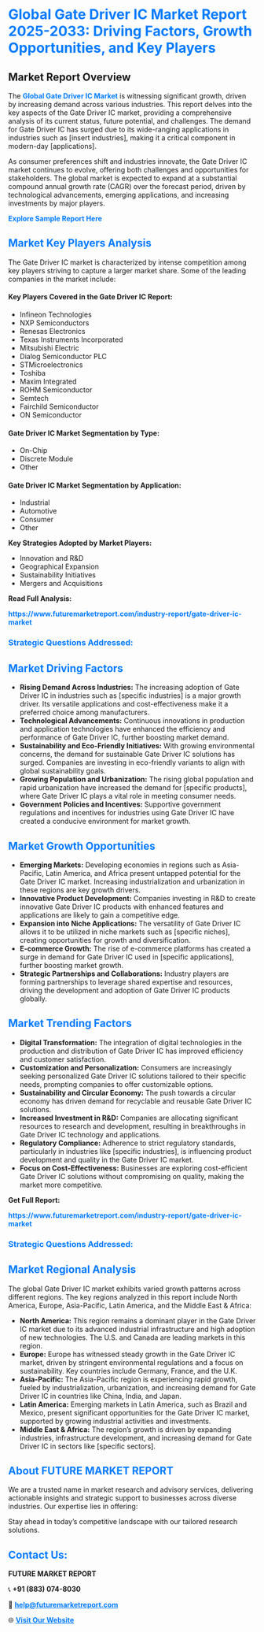 <h1 style="color: #007BFF;">Global Gate Driver IC Market Report 2025-2033: Driving Factors, Growth Opportunities, and Key Players</h1>

<section id="overview">
<h2>Market Report Overview</h2>
<p>The <a href="https://www.futuremarketreport.com/industry-report/gate-driver-ic-market" style="color: #007BFF; text-decoration: none;"><strong>Global Gate Driver IC Market</strong></a> is witnessing significant growth, driven by increasing demand across various industries. This report delves into the key aspects of the Gate Driver IC market, providing a comprehensive analysis of its current status, future potential, and challenges. The demand for Gate Driver IC has surged due to its wide-ranging applications in industries such as [insert industries], making it a critical component in modern-day [applications].</p>
<p>As consumer preferences shift and industries innovate, the Gate Driver IC market continues to evolve, offering both challenges and opportunities for stakeholders. The global market is expected to expand at a substantial compound annual growth rate (CAGR) over the forecast period, driven by technological advancements, emerging applications, and increasing investments by major players.</p>
</section>

<section id="overview">
<p><a href="https://www.futuremarketreport.com/request-sample/reportId=51677" style="color: #007BFF; text-decoration: none;"><strong>Explore Sample Report Here</strong></a></p>
</section>

<section id="key-players">
<h2 style="color: #007BFF;">Market Key Players Analysis</h2>
<p>The Gate Driver IC market is characterized by intense competition among key players striving to capture a larger market share. Some of the leading companies in the market include:</p>
<h4>Key Players Covered in the Gate Driver IC Report:</h4>
<ul><li>Infineon Technologies</li><li>NXP Semiconductors</li><li>Renesas Electronics</li><li>Texas Instruments Incorporated</li><li>Mitsubishi Electric</li><li>Dialog Semiconductor PLC</li><li>STMicroelectronics</li><li>Toshiba</li><li>Maxim Integrated</li><li>ROHM Semiconductor</li><li>Semtech</li><li>Fairchild Semiconductor</li><li>ON Semiconductor</li></ul>
<h4>Gate Driver IC Market Segmentation by Type:</h4>
<ul><li>On-Chip</li><li>Discrete Module</li><li>Other</li></ul>

<h4>Gate Driver IC Market Segmentation by Application:</h4>
<ul><li>Industrial</li><li>Automotive</li><li>Consumer</li><li>Other</li></ul>
<p><strong>Key Strategies Adopted by Market Players:</strong></p>
<ul>
<li>Innovation and R&D</li>
<li>Geographical Expansion</li>
<li>Sustainability Initiatives</li>
<li>Mergers and Acquisitions</li>
</ul>
</section>

<section>
<p><strong>Read Full Analysis: </strong></p><a href="https://www.futuremarketreport.com/industry-report/gate-driver-ic-market" style="color: #007BFF; text-decoration: none;"><strong>https://www.futuremarketreport.com/industry-report/gate-driver-ic-market</strong></a>
<h3 style="color: #007BFF;">Strategic Questions Addressed:</h3>
</section>

<section id="driving-factors">
<h2 style="color: #007BFF;">Market Driving Factors</h2>
<ul>
<li><strong>Rising Demand Across Industries:</strong> The increasing adoption of Gate Driver IC in industries such as [specific industries] is a major growth driver. Its versatile applications and cost-effectiveness make it a preferred choice among manufacturers.</li>
<li><strong>Technological Advancements:</strong> Continuous innovations in production and application technologies have enhanced the efficiency and performance of Gate Driver IC, further boosting market demand.</li>
<li><strong>Sustainability and Eco-Friendly Initiatives:</strong> With growing environmental concerns, the demand for sustainable Gate Driver IC solutions has surged. Companies are investing in eco-friendly variants to align with global sustainability goals.</li>
<li><strong>Growing Population and Urbanization:</strong> The rising global population and rapid urbanization have increased the demand for [specific products], where Gate Driver IC plays a vital role in meeting consumer needs.</li>
<li><strong>Government Policies and Incentives:</strong> Supportive government regulations and incentives for industries using Gate Driver IC have created a conducive environment for market growth.</li>
</ul>
</section>

<section id="growth-opportunities">
<h2 style="color: #007BFF;">Market Growth Opportunities</h2>
<ul>
<li><strong>Emerging Markets:</strong> Developing economies in regions such as Asia-Pacific, Latin America, and Africa present untapped potential for the Gate Driver IC market. Increasing industrialization and urbanization in these regions are key growth drivers.</li>
<li><strong>Innovative Product Development:</strong> Companies investing in R&D to create innovative Gate Driver IC products with enhanced features and applications are likely to gain a competitive edge.</li>
<li><strong>Expansion into Niche Applications:</strong> The versatility of Gate Driver IC allows it to be utilized in niche markets such as [specific niches], creating opportunities for growth and diversification.</li>
<li><strong>E-commerce Growth:</strong> The rise of e-commerce platforms has created a surge in demand for Gate Driver IC used in [specific applications], further boosting market growth.</li>
<li><strong>Strategic Partnerships and Collaborations:</strong> Industry players are forming partnerships to leverage shared expertise and resources, driving the development and adoption of Gate Driver IC products globally.</li>
</ul>
</section>

<section id="trending-factors">
<h2 style="color: #007BFF;">Market Trending Factors</h2>
<ul>
<li><strong>Digital Transformation:</strong> The integration of digital technologies in the production and distribution of Gate Driver IC has improved efficiency and customer satisfaction.</li>
<li><strong>Customization and Personalization:</strong> Consumers are increasingly seeking personalized Gate Driver IC solutions tailored to their specific needs, prompting companies to offer customizable options.</li>
<li><strong>Sustainability and Circular Economy:</strong> The push towards a circular economy has driven demand for recyclable and reusable Gate Driver IC solutions.</li>
<li><strong>Increased Investment in R&D:</strong> Companies are allocating significant resources to research and development, resulting in breakthroughs in Gate Driver IC technology and applications.</li>
<li><strong>Regulatory Compliance:</strong> Adherence to strict regulatory standards, particularly in industries like [specific industries], is influencing product development and quality in the Gate Driver IC market.</li>
<li><strong>Focus on Cost-Effectiveness:</strong> Businesses are exploring cost-efficient Gate Driver IC solutions without compromising on quality, making the market more competitive.</li>
</ul>
</section>

<section>
<p><strong>Get Full Report: </strong></p><a href="https://www.futuremarketreport.com/industry-report/gate-driver-ic-market" style="color: #007BFF; text-decoration: none;"><strong>https://www.futuremarketreport.com/industry-report/gate-driver-ic-market</strong></a>
<h3 style="color: #007BFF;">Strategic Questions Addressed:</h3>
</section>


<section id="regional-analysis">
<h2 style="color: #007BFF;">Market Regional Analysis</h2>
<p>The global Gate Driver IC market exhibits varied growth patterns across different regions. The key regions analyzed in this report include North America, Europe, Asia-Pacific, Latin America, and the Middle East & Africa:</p>
<ul>
<li><strong>North America:</strong> This region remains a dominant player in the Gate Driver IC market due to its advanced industrial infrastructure and high adoption of new technologies. The U.S. and Canada are leading markets in this region.</li>
<li><strong>Europe:</strong> Europe has witnessed steady growth in the Gate Driver IC market, driven by stringent environmental regulations and a focus on sustainability. Key countries include Germany, France, and the U.K.</li>
<li><strong>Asia-Pacific:</strong> The Asia-Pacific region is experiencing rapid growth, fueled by industrialization, urbanization, and increasing demand for Gate Driver IC in countries like China, India, and Japan.</li>
<li><strong>Latin America:</strong> Emerging markets in Latin America, such as Brazil and Mexico, present significant opportunities for the Gate Driver IC market, supported by growing industrial activities and investments.</li>
<li><strong>Middle East & Africa:</strong> The region’s growth is driven by expanding industries, infrastructure development, and increasing demand for Gate Driver IC in sectors like [specific sectors].</li>
</ul>
</section>

<footer>
<h2 style="color: #007BFF;">About FUTURE MARKET REPORT</h2>
<p>We are a trusted name in market research and advisory services, delivering actionable insights and strategic support to businesses across diverse industries. Our expertise lies in offering:</p>

<p>Stay ahead in today’s competitive landscape with our tailored research solutions.</p>

<h2 style="color: #007BFF;">Contact Us:</h2>
<p><strong>FUTURE MARKET REPORT</strong></p>
<p>📞 <strong>+91 (883) 074-8030</strong></p>
<p>📧 <strong><a href="mailto:help@futuremarketreport.com" style="color: #007BFF;">help@futuremarketreport.com</a></strong></p>
<p>🌐 <strong><a href="https://www.futuremarketreport.com/" style="color: #007BFF;">Visit Our Website</a></strong></p>
</footer>